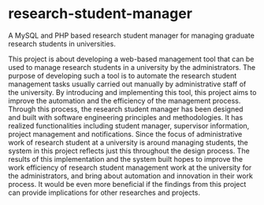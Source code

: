 research-student-manager
========================

A MySQL and PHP based research student manager for managing graduate research students in universities.

This project is about developing a web-based management tool that can be used to manage research students in a university by the administrators. The purpose of developing such a tool is to automate the research student management tasks usually carried out manually by administrative staff of the university. By introducing and implementing this tool, this project aims to improve the automation and the efficiency of the management process.
Through this process, the research student manager has been designed and built with software engineering principles and methodologies. It has realized functionalities including student manager, supervisor information, project management and notifications. Since the focus of administrative work of research student at a university is around managing students, the system in this project reflects just this throughout the design process.
The results of this implementation and the system built hopes to improve the work efficiency of research student management work at the university for the administrators, and bring about automation and innovation in their work process. It would be even more beneficial if the findings from this project can provide implications for other researches and projects.
